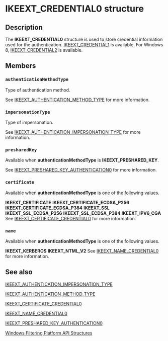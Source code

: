 # IKEEXT_CREDENTIAL0 structure

## Description

The **IKEEXT_CREDENTIAL0** structure is used to store credential information used for the authentication.
[IKEEXT_CREDENTIAL1](https://learn.microsoft.com/windows/desktop/api/iketypes/ns-iketypes-ikeext_credential1) is available. For Windows 8, [IKEEXT_CREDENTIAL2](https://learn.microsoft.com/windows/desktop/api/iketypes/ns-iketypes-ikeext_credential2) is available.

## Members

### `authenticationMethodType`

Type of authentication method.

See [IKEEXT_AUTHENTICATION_METHOD_TYPE](https://learn.microsoft.com/windows/win32/api/iketypes/ne-iketypes-ikeext_authentication_method_type) for more information.

### `impersonationType`

Type of impersonation.

See [IKEEXT_AUTHENTICATION_IMPERSONATION_TYPE](https://learn.microsoft.com/windows/win32/api/iketypes/ne-iketypes-ikeext_authentication_impersonation_type) for more information.

### `presharedKey`

Available when **authenticationMethodType** is **IKEEXT_PRESHARED_KEY**.

See [IKEEXT_PRESHARED_KEY_AUTHENTICATION0](https://learn.microsoft.com/windows/win32/api/iketypes/ns-iketypes-ikeext_preshared_key_authentication0) for more information.

### `certificate`

Available when **authenticationMethodType** is one of the following values.

**IKEEXT_CERTIFICATE**
**IKEEXT_CERTIFICATE_ECDSA_P256**
**IKEEXT_CERTIFICATE_ECDSA_P384**
**IKEEXT_SSL**
**IKEEXT_SSL_ECDSA_P256**
**IKEEXT_SSL_ECDSA_P384**
**IKEEXT_IPV6_CGA**
See [IKEEXT_CERTIFICATE_CREDENTIAL0](https://learn.microsoft.com/windows/desktop/api/iketypes/ns-iketypes-ikeext_certificate_credential0) for more information.

### `name`

Available when **authenticationMethodType** is one of the following values.

**IKEEXT_KERBEROS**
**IKEEXT_NTML_V2**
See [IKEEXT_NAME_CREDENTIAL0](https://learn.microsoft.com/windows/desktop/api/iketypes/ns-iketypes-ikeext_name_credential0) for more information.

## See also

[IKEEXT_AUTHENTICATION_IMPERSONATION_TYPE](https://learn.microsoft.com/windows/win32/api/iketypes/ne-iketypes-ikeext_authentication_impersonation_type)

[IKEEXT_AUTHENTICATION_METHOD_TYPE](https://learn.microsoft.com/windows/win32/api/iketypes/ne-iketypes-ikeext_authentication_method_type)

[IKEEXT_CERTIFICATE_CREDENTIAL0](https://learn.microsoft.com/windows/desktop/api/iketypes/ns-iketypes-ikeext_certificate_credential0)

[IKEEXT_NAME_CREDENTIAL0](https://learn.microsoft.com/windows/desktop/api/iketypes/ns-iketypes-ikeext_name_credential0)

[IKEEXT_PRESHARED_KEY_AUTHENTICATION0](https://learn.microsoft.com/windows/win32/api/iketypes/ns-iketypes-ikeext_preshared_key_authentication0)

[Windows Filtering Platform API Structures](https://learn.microsoft.com/windows/desktop/FWP/fwp-structs)